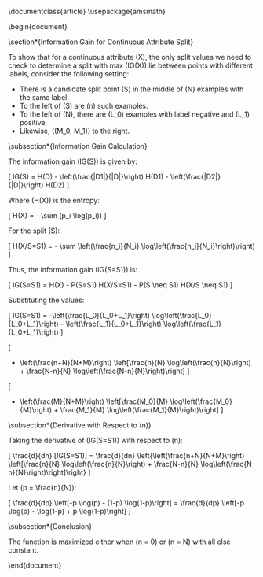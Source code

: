 \documentclass{article}
\usepackage{amsmath}

\begin{document}

\section*{Information Gain for Continuous Attribute Split}

To show that for a continuous attribute \(X\), the only split values we need to check to determine a split with max \(IG(X)\) lie between points with different labels, consider the following setting:

- There is a candidate split point \(S\) in the middle of \(N\) examples with the same label.
- To the left of \(S\) are \(n\) such examples.
- To the left of \(N\), there are \(L_0\) examples with label negative and \(L_1\) positive.
- Likewise, \((M_0, M_1)\) to the right.

\subsection*{Information Gain Calculation}

The information gain \(IG(S)\) is given by:

\[
IG(S) = H(D) - \left(\frac{|D1|}{|D|}\right) H(D1) - \left(\frac{|D2|}{|D|}\right) H(D2)
\]

Where \(H(X)\) is the entropy:

\[
H(X) = - \sum (p_i \log(p_i))
\]

For the split \(S\):

\[
H(X/S=S1) = - \sum \left(\frac{n_i}{N_i} \log\left(\frac{n_i}{N_i}\right)\right)
\]

Thus, the information gain \(IG(S=S1)\) is:

\[
IG(S=S1) = H(X) - P(S=S1) H(X/S=S1) - P(S \neq S1) H(X/S \neq S1)
\]

Substituting the values:

\[
IG(S=S1) = -\left(\frac{L_0}{L_0+L_1}\right) \log\left(\frac{L_0}{L_0+L_1}\right) - \left(\frac{L_1}{L_0+L_1}\right) \log\left(\frac{L_1}{L_0+L_1}\right)
\]

\[
+ \left(\frac{n+N}{N+M}\right) \left[\frac{n}{N} \log\left(\frac{n}{N}\right) + \frac{N-n}{N} \log\left(\frac{N-n}{N}\right)\right]
\]

\[
+ \left(\frac{M}{N+M}\right) \left[\frac{M_0}{M} \log\left(\frac{M_0}{M}\right) + \frac{M_1}{M} \log\left(\frac{M_1}{M}\right)\right]
\]

\subsection*{Derivative with Respect to \(n\)}

Taking the derivative of \(IG(S=S1)\) with respect to \(n\):

\[
\frac{d}{dn} [IG(S=S1)] = \frac{d}{dn} \left\{\left(\frac{n+N}{N+M}\right) \left[\frac{n}{N} \log\left(\frac{n}{N}\right) + \frac{N-n}{N} \log\left(\frac{N-n}{N}\right)\right]\right\}
\]

Let \(p = \frac{n}{N}\):

\[
\frac{d}{dp} \left[-p \log(p) - (1-p) \log(1-p)\right] = \frac{d}{dp} \left[-p \log(p) - \log(1-p) + p \log(1-p)\right]
\]

\subsection*{Conclusion}

The function is maximized either when \(n = 0\) or \(n = N\) with all else constant.

\end{document}
